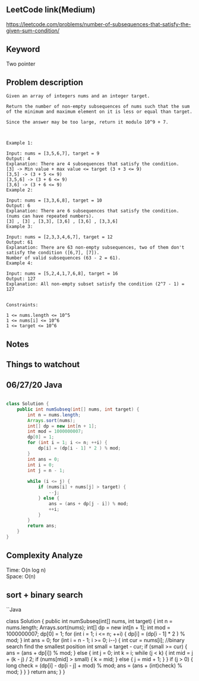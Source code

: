 ## LeetCode link(Medium)
https://leetcode.com/problems/number-of-subsequences-that-satisfy-the-given-sum-condition/

## Keyword
Two pointer

## Problem description
```
Given an array of integers nums and an integer target.

Return the number of non-empty subsequences of nums such that the sum of the minimum and maximum element on it is less or equal than target.

Since the answer may be too large, return it modulo 10^9 + 7.

 

Example 1:

Input: nums = [3,5,6,7], target = 9
Output: 4
Explanation: There are 4 subsequences that satisfy the condition.
[3] -> Min value + max value <= target (3 + 3 <= 9)
[3,5] -> (3 + 5 <= 9)
[3,5,6] -> (3 + 6 <= 9)
[3,6] -> (3 + 6 <= 9)
Example 2:

Input: nums = [3,3,6,8], target = 10
Output: 6
Explanation: There are 6 subsequences that satisfy the condition. (nums can have repeated numbers).
[3] , [3] , [3,3], [3,6] , [3,6] , [3,3,6]
Example 3:

Input: nums = [2,3,3,4,6,7], target = 12
Output: 61
Explanation: There are 63 non-empty subsequences, two of them don't satisfy the condition ([6,7], [7]).
Number of valid subsequences (63 - 2 = 61).
Example 4:

Input: nums = [5,2,4,1,7,6,8], target = 16
Output: 127
Explanation: All non-empty subset satisfy the condition (2^7 - 1) = 127
 

Constraints:

1 <= nums.length <= 10^5
1 <= nums[i] <= 10^6
1 <= target <= 10^6
```



## Notes


## Things to watchout

## 06/27/20 Java

```java

class Solution {
    public int numSubseq(int[] nums, int target) {
        int n = nums.length;
        Arrays.sort(nums);
        int[] dp = new int[n + 1];
        int mod = 1000000007;
        dp[0] = 1;
        for (int i = 1; i <= n; ++i) {
            dp[i] = (dp[i - 1] * 2 ) % mod;
        }
        int ans = 0;
        int i = 0;
        int j = n - 1;
        
        while (i <= j) {
            if (nums[i] + nums[j] > target) {
                --j;
            } else {
                ans = (ans + dp[j - i]) % mod;
                ++i;
            }
        }
        return ans;
    }
}

```
## Complexity Analyze
Time: O(n log n)       \
Space: O(n)

## sort + binary search 
``Java

class Solution {
    public int numSubseq(int[] nums, int target) {
        int n = nums.length;
        Arrays.sort(nums);
        int[] dp = new int[n + 1];
        int mod = 1000000007;
        dp[0] = 1;
        for (int i = 1; i <= n; ++i) {
            dp[i] = (dp[i - 1] * 2 ) % mod;
        }
        int ans = 0;
        for (int i = n - 1; i >= 0; i--) {
            int cur = nums[i];
            //binary search find the smallest position
            int small = target - cur;
            if (small >= cur) {
                ans = (ans + dp[i]) % mod;
            } else {
                int j = 0; 
                int k = i;
                while (j < k) {
                    int mid = j + (k - j) / 2;
                    if (nums[mid] > small) {
                        k = mid;
                    } else {
                        j = mid + 1;
                    }
                }
                if (j > 0) {
                    long check = (dp[i] - dp[i - j] + mod) % mod;
                    ans = (ans + (int)check) % mod; 
                }
            }
        }
        return ans;
    }
}
```